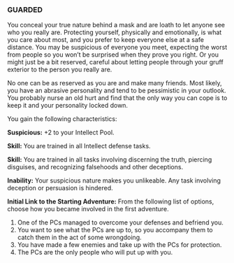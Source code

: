 ### GUARDED

<!-- P, ID: 050469 -->

You conceal your true nature behind a mask and are loath to let anyone see who you really are. Protecting yourself, physically and emotionally, is what you care about most, and you prefer to keep everyone else at a safe distance. You may be suspicious of everyone you meet, expecting the worst from people so you won’t be surprised when they prove you right. Or you might just be a bit reserved, careful about letting people through your gruff exterior to the person you really are.

<!-- P, ID: 050470 -->

No one can be as reserved as you are and make many friends. Most likely, you have an abrasive personality and tend to be pessimistic in your outlook. You probably nurse an old hurt and find that the only way you can cope is to keep it and your personality locked down.

<!-- P, ID: 050471 -->

You gain the following characteristics:

<!-- P, ID: 050472 -->

**Suspicious:** +2 to your Intellect Pool.

<!-- P, ID: 050473 -->

**Skill:** You are trained in all Intellect defense tasks.

<!-- P, ID: 050474 -->

**Skill:** You are trained in all tasks involving discerning the truth, piercing disguises, and recognizing falsehoods and other deceptions.

<!-- P, ID: 050475 -->

**Inability:** Your suspicious nature makes you unlikeable. Any task involving deception or persuasion is hindered.

<!-- P, ID: 050476 -->

**Initial Link to the Starting Adventure:** From the following list of options, choose how you became involved in the first adventure.

<!-- L, ID: 050477 -->

1. One of the PCs managed to overcome your defenses and befriend you.
2. You want to see what the PCs are up to, so you accompany them to catch them in the act of some wrongdoing.
3. You have made a few enemies and take up with the PCs for protection.
4. The PCs are the only people who will put up with you.

<!-- /L -->

